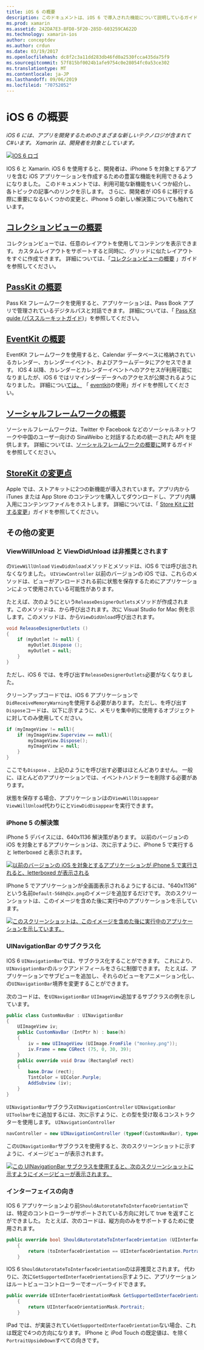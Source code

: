 ```yaml
---
title: iOS 6 の概要
description: このドキュメントは、iOS 6 で導入された機能について説明しているガイドにリンクしています。 コレクションビュー、Pass Kit、ソーシャルフレームワーク、および StoreKit の変更についてすべて説明します。
ms.prod: xamarin
ms.assetid: 242DA7E3-8FD8-5F20-285D-603259CA622D
ms.technology: xamarin-ios
author: conceptdev
ms.author: crdun
ms.date: 03/19/2017
ms.openlocfilehash: dc8f2c3a11dd283db46fd0a2530fcca435da75f9
ms.sourcegitcommit: 57f815bf0024b1afe9754c0e28054fc0a53ce302
ms.translationtype: MT
ms.contentlocale: ja-JP
ms.lasthandoff: 09/06/2019
ms.locfileid: "70752052"
---
```

# <a name="introduction-to-ios-6"></a>iOS 6 の概要

_iOS 6 には、アプリを開発するためのさまざまな新しいテクノロジが含まれてC#います。 Xamarin は、開発者を対象としています。_

[![](images/ios6-large.jpg "IOS 6 ロゴ")](images/ios6-large.jpg#lightbox)

IOS 6 と Xamarin. iOS 6 を使用すると、開発者は、iPhone 5 を対象とするアプリを含む iOS アプリケーションを作成するための豊富な機能を利用できるようになりました。
このドキュメントでは、利用可能な新機能をいくつか紹介し、各トピックの記事へのリンクを示します。 さらに、開発者が iOS 6 に移行する際に重要になるいくつかの変更と、iPhone 5 の新しい解決策についても触れています。

## <a name="introduction-to-collection-viewsiosuser-interfacecontrolsuicollectionviewmd"></a>[コレクションビューの概要](~/ios/user-interface/controls/uicollectionview.md)

コレクションビューでは、任意のレイアウトを使用してコンテンツを表示できます。 カスタムレイアウトをサポートすると同時に、グリッドに似たレイアウトをすぐに作成できます。 詳細については、「[コレクションビューの概要](~/ios/user-interface/controls/uicollectionview.md) [](~/ios/user-interface/controls/uicollectionview.md)」ガイドを参照してください。

## <a name="introduction-to-passkitiosplatformpasskitmd"></a>[PassKit の概要](~/ios/platform/passkit.md)

Pass Kit フレームワークを使用すると、アプリケーションは、Pass Book アプリで管理されているデジタルパスと対話できます。 詳細については、「 [Pass Kit guide (パススルーキットガイド](~/ios/platform/passkit.md))」を参照してください。

## <a name="introduction-to-eventkitiosplatformeventkitmd"></a>[EventKit の概要](~/ios/platform/eventkit.md)

EventKit フレームワークを使用すると、Calendar データベースに格納されているカレンダー、カレンダーイベント、およびアラームデータにアクセスできます。 IOS 4 以降、カレンダーとカレンダーイベントへのアクセスが利用可能になりましたが、iOS 6 ではリマインダーデータへのアクセスが公開されるようになりました。 詳細につい[ては、](~/ios/platform/eventkit.md) 「 [eventkit](~/ios/platform/eventkit.md)の使用」ガイドを参照してください。

## <a name="introduction-to-the-social-frameworkiosplatformsocial-frameworkmd"></a>[ソーシャルフレームワークの概要](~/ios/platform/social-framework.md)

ソーシャルフレームワークは、Twitter や Facebook などのソーシャルネットワークや中国のユーザー向けの SinaWeibo と対話するための統一された API を提供します。 詳細については、[ソーシャルフレームワークの概要に](~/ios/platform/social-framework.md)関するガイドを参照してください。

## <a name="changes-to-storekitchanges-to-storekitmd"></a>[StoreKit の変更点](changes-to-storekit.md)

Apple では、ストアキットに2つの新機能が導入されています。アプリ内から iTunes または App Store のコンテンツを購入してダウンロードし、アプリ内購入用にコンテンツファイルをホストします。 詳細については、「 [Store Kit に対する変更](changes-to-storekit.md)」ガイドを参照してください。

## <a name="other-changes"></a>その他の変更

### <a name="viewwillunload-and-viewdidunload-deprecated"></a>ViewWillUnload と ViewDidUnload は非推奨とされます

の`ViewWillUnload` `ViewDidUnload`メソッドとメソッドは、iOS 6 では呼び出されなくなりました。 `UIViewController` 以前のバージョンの iOS では、これらのメソッドは、ビューがアンロードされる前に状態を保存するためにアプリケーションによって使用されている可能性があります。

たとえば、次のようにという`ReleaseDesignerOutlets`メソッドが作成されます。このメソッドは、から呼び出されます。次に Visual Studio for Mac 例を示します。このメソッドは、から`ViewDidUnload`呼び出されます。

```csharp
void ReleaseDesignerOutlets ()
{
    if (myOutlet != null) {
        myOutlet.Dispose ();
        myOutlet = null;
    }
}
```

ただし、iOS 6 では、を呼び出す`ReleaseDesignerOutlets`必要がなくなりました。   

クリーンアップコードでは、iOS 6 アプリケーションで`DidReceiveMemoryWarning`を使用する必要があります。 ただし、を呼び出す`Dispose`コードは、以下に示すように、メモリを集中的に使用するオブジェクトに対してのみ使用してください。

```csharp
if (myImageView != null){
    if (myImageView.Superview == null){
        myImageView.Dispose();
        myImageView = null;
    }
}
```

ここでも`Dispose` 、上記のようにを呼び出す必要はほとんどありません。 一般に、ほとんどのアプリケーションでは、イベントハンドラーを削除する必要があります。

状態を保存する場合、アプリケーションはの`ViewWillDisappear` `ViewWillUnload`代わりにと`ViewDidDisappear`を実行できます。

### <a name="iphone-5-resolution"></a>iPhone 5 の解決策

iPhone 5 デバイスには、640x1136 解決策があります。 以前のバージョンの iOS を対象とするアプリケーションは、次に示すように、iPhone 5 で実行すると letterboxed と表示されます。

 [![](images/01-letterboxed.png "以前のバージョンの iOS を対象とするアプリケーションが iPhone 5 で実行されると、letterboxed が表示される")](images/01-letterboxed.png#lightbox)

IPhone 5 でアプリケーションが全画面表示されるようにするには、"640x1136" という名前`Default-568h@2x.png`のイメージを追加するだけです。 次のスクリーンショットは、このイメージを含めた後に実行中のアプリケーションを示しています。

 [![](images/02-fullscreen.png "このスクリーンショットは、このイメージを含めた後に実行中のアプリケーションを示しています。")](images/02-fullscreen.png#lightbox)

### <a name="subclassing-uinavigationbar"></a>UINavigationBar のサブクラス化

IOS 6 `UINavigationBar`では、サブクラス化することができます。 これにより、 `UINavigationBar`のルックアンドフィールをさらに制御できます。 たとえば、アプリケーションでサブビューを追加し、それらのビューをアニメーション化し、の`UINavigationBar`境界を変更することができます。

次のコードは、を`UINavigationBar` `UIImageView`追加するサブクラスの例を示しています。

```csharp
public class CustomNavBar : UINavigationBar
{
    UIImageView iv;
    public CustomNavBar (IntPtr h) : base(h)
    {
        iv = new UIImageView (UIImage.FromFile ("monkey.png"));
        iv.Frame = new CGRect (75, 0, 30, 39);
    }
    public override void Draw (RectangleF rect)
    {
        base.Draw (rect);
        TintColor = UIColor.Purple;
        AddSubview (iv);
    }
}
```

`UINavigationBar`サブクラス`UINavigationController` `UINavigationBar` `UIToolbar`をに追加するには、次に示すように、との型を受け取るコンストラクターを使用します。 `UINavigationController`

```csharp
navController = new UINavigationController (typeof(CustomNavBar), typeof(UIToolbar));
```

この`UINavigationBar`サブクラスを使用すると、次のスクリーンショットに示すように、イメージビューが表示されます。

 [![](images/03-navbar.png "この UINavigationBar サブクラスを使用すると、次のスクリーンショットに示すようにイメージビューが表示されます。")](images/03-navbar.png#lightbox)

### <a name="interface-orientation"></a>インターフェイスの向き

IOS 6 アプリケーションより前`ShouldAutorotateToInterfaceOrientation`では、特定のコントローラーがサポートされている方向に対して true を返すことができました。 たとえば、次のコードは、縦方向のみをサポートするために使用されます。

```csharp
public override bool ShouldAutorotateToInterfaceOrientation (UIInterfaceOrientation toInterfaceOrientation)
    {
        return (toInterfaceOrientation == UIInterfaceOrientation.Portrait);
    }
```

IOS 6 `ShouldAutorotateToInterfaceOrientation`のは非推奨とされます。
代わりに、次に`GetSupportedInterfaceOrientations`示すように、アプリケーションはルートビューコントローラーでオーバーライドできます。

```csharp
public override UIInterfaceOrientationMask GetSupportedInterfaceOrientations ()
    {
        return UIInterfaceOrientationMask.Portrait;
    }
```

IPad では、が実装されてい`GetSupportedInterfaceOrientation`ない場合、これは既定で4つの方向になります。 IPhone と iPod Touch の既定値は、を除く`PortraitUpsideDown`すべての向きです。

